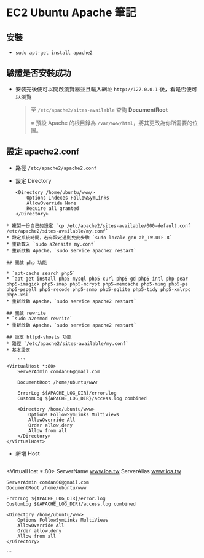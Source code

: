 # EC2 Ubuntu Apache 筆記

## 安裝
* `sudo apt-get install apache2`

## 驗證是否安裝成功
* 安裝完後便可以開啟瀏覽器並且輸入網址 `http://127.0.0.1` 後，看是否便可以瀏覽

	> 至 `/etc/apache2/sites-available` 查詢 **DocumentRoot**
	> 
	> ※ 預設 Apache 的根目錄為 `/var/www/html`，將其更改為你所需要的位置。

## 設定 apache2.conf
* 路徑 `/etc/apache2/apache2.conf`
* 設定 Directory

	```
    <Directory /home/ubuntu/www/>
        Options Indexes FollowSymLinks
        AllowOverride None
        Require all granted
    </Directory>
```
* 複製一份自己的設定 `cp /etc/apache2/sites-available/000-default.conf /etc/apache2/sites-available/my.conf`
* 設定系統時間，若有設定過則免此步驟 `sudo locale-gen zh_TW.UTF-8`
* 重新載入 `sudo a2ensite my.conf`
* 重新啟動 Apache，`sudo service apache2 restart`

## 開啟 php 功能

* `apt-cache search php5`
* `apt-get install php5-mysql php5-curl php5-gd php5-intl php-pear php5-imagick php5-imap php5-mcrypt php5-memcache php5-ming php5-ps php5-pspell php5-recode php5-snmp php5-sqlite php5-tidy php5-xmlrpc php5-xsl`
* 重新啟動 Apache，`sudo service apache2 restart`

## 開啟 rewrite
* `sudo a2enmod rewrite`
* 重新啟動 Apache，`sudo service apache2 restart`

## 設定 httpd-vhosts 功能
* 路徑 `/etc/apache2/sites-available/my.conf`
* 基本設定

	```
<VirtualHost *:80>
    ServerAdmin comdan66@gmail.com

    DocumentRoot /home/ubuntu/www

    ErrorLog ${APACHE_LOG_DIR}/error.log
    CustomLog ${APACHE_LOG_DIR}/access.log combined

    <Directory /home/ubuntu/www>
        Options FollowSymLinks MultiViews
        AllowOverride All
        Order allow,deny
        Allow from all
    </Directory>
</VirtualHost>
```

* 新增 Host

	```
<VirtualHost *:80>
    ServerName www.ioa.tw
    ServerAlias www.ioa.tw

    ServerAdmin comdan66@gmail.com
    DocumentRoot /home/ubuntu/www

    ErrorLog ${APACHE_LOG_DIR}/error.log
    CustomLog ${APACHE_LOG_DIR}/access.log combined

    <Directory /home/ubuntu/www>
        Options FollowSymLinks MultiViews
        AllowOverride All
        Order allow,deny
        Allow from all
    </Directory>
</VirtualHost>
```